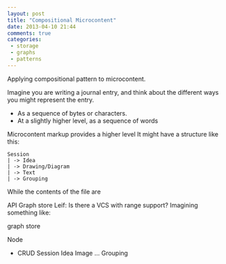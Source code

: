 ```yaml
---
layout: post
title: "Compositional Microcontent"
date: 2013-04-10 21:44
comments: true
categories:
 - storage
 - graphs
 - patterns
---
```


Applying compositional pattern to microcontent.

Imagine you are writing a journal entry, and think about the different ways you might represent the entry.

 - As a sequence of bytes or characters.
 - At a slightly higher level, as a sequence of words

Microcontent markup provides a higher level 
It might have a structure like this:

```
Session
| -> Idea
| -> Drawing/Diagram
| -> Text
| -> Grouping
```


While the contents of the file are 


API
Graph store
Leif: 
Is there a VCS with range support?
Imagining something like:



graph store

Node

 - CRUD
Session
Idea
Image
...
Grouping